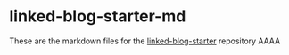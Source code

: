 # linked-blog-starter-md
These are the markdown files for the [linked-blog-starter](https://github.com/matthewwong525/linked-blog-starter) repository
AAAA
